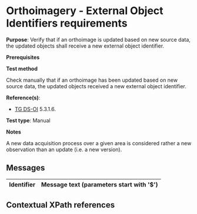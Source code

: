 # Orthoimagery - External Object Identifiers requirements

**Purpose**: Verify that if an orthoimage is updated based on new source data, the updated objects shall receive a new external object identifier.

**Prerequisites**

**Test method**

Check manually that if an orthoimage has been updated based on new source data, the updated objects received a new external object identifier.


**Reference(s)**: 

* [TG DS-OI](./README.md#ref_TG_DS_OI) 5.3.1.6.

**Test type**: Manual

**Notes** 

A new data acquisition process over a given area is considered rather a new observation than an update (i.e. a new version).

## Messages

Identifier  |  Message text (parameters start with '$')
---------------------------------------------------------- | -------------------------------------------------------------------------

## Contextual XPath references